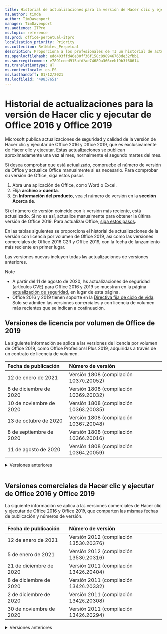 ```yaml
---
title: Historial de actualizaciones para la versión de Hacer clic y ejecutar de Office 2016 y Office 2019
ms.author: timda
author: TimDavenport
manager: TimDavenport
ms.audience: ITPro
ms.topic: reference
ms.prod: office-perpetual-itpro
localization_priority: Priority
ms.collection: RelNotes_Perpetual
description: Proporciona a los profesionales de TI un historial de actualizaciones para las versiones permanentes de Office 2016 y Office 2019 que usan Hacer clic y ejecutar.
ms.openlocfilehash: edd403ffd46e30ff36f158c898946763de32fbb1
ms.sourcegitcommit: e7891ceed915afd2ae74689a366cebf9b3f60614
ms.translationtype: HT
ms.contentlocale: es-ES
ms.lasthandoff: 01/12/2021
ms.locfileid: "49837651"
---
```

# <a name="update-history-for-office-2016-c2r-and-office-2019"></a>Historial de actualizaciones para la versión de Hacer clic y ejecutar de Office 2016 y Office 2019

Microsoft publica actualizaciones de seguridad y calidad de la versión de Hacer clic y ejecutar de Office 2016 y Office 2019, que es exclusivamente de Hacer clic y ejecutar. Estas actualizaciones se publican aproximadamente una vez al mes, normalmente el segundo martes del mes.

Si desea comprobar que está actualizado, compruebe el número de versión de Office y actualice Office manualmente si es necesario. Para comprobar su versión de Office, siga estos pasos:

  1.    Abra una aplicación de Office, como Word o Excel.
  2.    Elija **archivo > cuenta**.
  3.    En **Información del producto**, vea el número de versión en la **sección Acerca de**.

Si el número de versión coincide con la versión más reciente, está actualizado. Si no es así, actualice manualmente para obtener la última versión de Office 2019. Para actualizar Office, [siga estos pasos](https://support.office.com/article/2ab296f3-7f03-43a2-8e50-46de917611c5).


En las tablas siguientes se proporciona el historial de actualizaciones de la versión con licencia por volumen de Office 2019, así como las versiones comerciales de Office 2016 C2R y Office 2019, con la fecha de lanzamiento más reciente en primer lugar.

Las versiones nuevas incluyen todas las actualizaciones de versiones anteriores.


 > [!NOTE]
> - A partir del 11 de agosto de 2020, las actualizaciones de seguridad (artículos CVE) para Office 2016 y 2019 se muestran en la página [actualización de seguridad](https://docs.microsoft.com/officeupdates/microsoft365-apps-security-updates), en lugar de esta página. 
> - Office 2016 y 2019 tienen soporte en la [Directiva fija de ciclo de vida](https://docs.microsoft.com/lifecycle/policies/fixed). Solo se admiten las versiones comerciales y con licencia de volumen más recientes que se indican a continuación.


## <a name="volume-licensed-versions-of-office-2019"></a>Versiones de licencia por volumen de Office de 2019
La siguiente información se aplica a las versiones de licencia por volumen de Office 2019, como Office Profesional Plus 2019, adquiridas a través de un contrato de licencia de volumen.

[//]: # (NO QUITAR EL INICIO DE LA TABLA DE LICENCIAS POR VOLUMEN)


|**Fecha de publicación**|**Número de versión**|
|:-----|:-----|
|12 de enero de 2021|Versión 1808 (compilación 10370.20052)|
|8 de diciembre de 2020|Versión 1808 (compilación 10369.20032)|
|10 de noviembre de 2020|Versión 1808 (compilación 10368.20035)|
|13 de octubre de 2020|Versión 1808 (compilación 10367.20048)|
|8 de septiembre de 2020|Versión 1808 (compilación 10366.20016)|
|11 de agosto de 2020|Versión 1808 (compilación 10364.20059)|


[//]: # (NO QUITAR EL FINAL DE LA TABLA DE LICENCIAS POR VOLUMEN)

<details>
<summary>Versiones anteriores</summary>
 

[//]: # (NO QUITAR EL INICIO DE LA ANTIGUA TABLA DE LICENCIAS POR VOLUMEN)


|**Fecha de publicación**|**Número de versión**|
|:-----|:-----|
|14 de julio de 2020   |Versión 1808 (Compilación 10363.20015)  |
|9 de junio de 2020   |Versión 1808 (compilación 10361.20002)  |
|12 de mayo de 2020   |Versión 1808 (compilación 10359.20023)  |
|14 de abril de 2020   |Versión 1808 (compilación 10358.20061)  |
|10 de marzo de 2020   |Versión 1808 (compilación 10357.20081)  |
|11 de febrero de 2020   |Versión 1808 (compilación 10356.20006)  |


[//]: # (NO QUITAR EL FINAL DE LA ANTIGUA TABLA DE LICENCIAS POR VOLUMEN)

</details>


<br/>

## <a name="retail-versions-of-office-2016-c2r-and-office-2019"></a>Versiones comerciales de Hacer clic y ejecutar de Office 2016 y Office 2019
La siguiente información se aplica a las versiones comerciales de Hacer clic y ejecutar de Office 2016 y Office 2019, que comparten las mismas fechas de publicación y números de versión.

[//]: # (NO QUITAR EL INICIO DE LA TABLA DE VENTAS AL POR MENOR)


|**Fecha de publicación**|**Número de versión**|
|:-----|:-----|
|12 de enero de 2021|Versión 2012 (compilación 13530.20376)|
|5 de enero de 2021|Versión 2012 (compilación 13530.20316)|
|21 de diciembre de 2020|Versión 2011 (compilación 13426.20404)|
|8 de diciembre de 2020|Versión 2011 (compilación 13426.20332)|
|2 de diciembre de 2020|Versión 2011 (compilación 13426.20308)|
|30 de noviembre de 2020|Versión 2011 (compilación 13426.20294)|


[//]: # (NO QUITAR EL FINAL DE LA TABLA DE VENTAS AL POR MENOR)

<details>
<summary>Versiones anteriores</summary>
 

[//]: # (NO QUITAR EL INICIO DE LA ANTIGUA TABLA DE VENTAS AL POR MENOR)


|**Fecha de publicación**|**Número de versión**|
|:-----|:-----|
|23 de noviembre de 2020|Versión 2011 (compilación 13426.20274)|
|17 de noviembre de 2020|Versión 2010 (compilación 13328.20408)|
|10 de noviembre de 2020|Versión 2010 (compilación 13328.20356)|
|27 de octubre de 2020|Versión 2010 (compilación 13328.20292)|
|21 de octubre de 2020|Versión 2009 (compilación 13231.20418)|
|13 de octubre de 2020|Versión 2009 (compilación 13231.20390)|
|8 de octubre de 2020|Versión 2009 (compilación 13231.20368)|
|28 de septiembre de 2020|Versión 2009 (Compilación 13231.20262)|
|22 de septiembre de 2020|Versión 2008 (Compilación 13127.20508)|
|9 de septiembre de 2020|Versión 2008 (Compilación 13127.20408)|
|31 de agosto de 2020|Versión 2008 (compilación 13127.20296)|
|25 de agosto de 2020|Versión 2007 (compilación 13029.20460)|
|11 de agosto de 2020|Versión 2007 (compilación 13029.20344)|
|30 de julio de 2020|Versión 2007 (compilación 13029.20308)  |
|28 de julio de 2020|Versión 2006 (compilación 13001.20498)  |
|14 de julio de 2020|Versión 2006 (Compilación 13001.20384)  |
|30 de junio de 2020|Versión 2006 (compilación 13001.20266)  |
|24 de junio de 2020|Versión 2005 (compilación 12827.20470)  |
|9 de junio de 2020|Versión 2005 (compilación 12827.20336)  |
|2 de junio de 2020|Versión 2005 (compilación 12827.20268)  |
|21 de mayo de 2020|Versión 2004 (compilación 12730.20352)  |
|12 de mayo de 2020|Versión 2004 (compilación 12730.20270)  |
|4 de mayo de 2020|Versión 2004 (Compilación 12730.20250)  |
|29 de abril de 2020|Versión 2004 (compilación 12730.20236)  |
|15 de abril de 2020|Versión 2003 (compilación 12624.20466)  |
|14 de abril de 2020|Versión 2003 (compilación 12624.20442)  |
|31 de marzo de 2020|Versión 2003 (compilación 12624.20382)  |
|25 de marzo de 2020|Versión 2003 (compilación 12624.20320)  |
|10 de marzo de 2020|Versión 2002 (compilación 12527.20278)  |
|1 de marzo de 2020   |Versión 2002 (compilación 12527.20242)  |


[//]: # (NO QUITAR EL FINAL DE LA ANTIGUA TABLA DE VENTAS AL POR MENOR)


</details>






